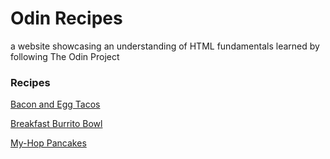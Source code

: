 # Odin Recipes

a website showcasing an understanding of HTML fundamentals learned by following The Odin Project

### Recipes
[Bacon and Egg Tacos](https://www.allrecipes.com/recipe/245713/bacon-and-egg-tacos/)

[Breakfast Burrito Bowl](https://www.allrecipes.com/breakfast-burrito-bowl-recipe-7501718)

[My-Hop Pancakes](https://www.allrecipes.com/recipe/214499/my-hop-pancakes/)